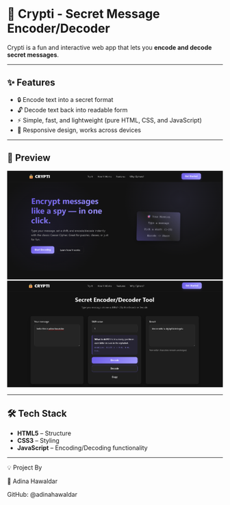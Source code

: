 # 🔐 Crypti - Secret Message Encoder/Decoder

Crypti is a fun and interactive web app that lets you **encode and decode secret messages**.  

---

## ✨ Features
- 🔒 Encode text into a secret format  
- 🔓 Decode text back into readable form  
- ⚡ Simple, fast, and lightweight (pure HTML, CSS, and JavaScript)  
- 📱 Responsive design, works across devices  

---



## 📸 Preview
![Crypti Screenshot](image.png)
![demo Screenshot](demo.png)



---

## 🛠️ Tech Stack
- **HTML5** – Structure  
- **CSS3** – Styling   
- **JavaScript** – Encoding/Decoding functionality  

---

💡 Project By

👤 Adina Hawaldar

GitHub: @adinahawaldar
